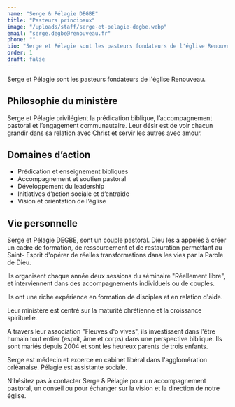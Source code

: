 ```yaml
---
name: "Serge & Pélagie DEGBE"
title: "Pasteurs principaux"
image: "/uploads/staff/serge-et-pelagie-degbe.webp"
email: "serge.degbe@renouveau.fr"
phone: ""
bio: "Serge et Pélagie sont les pasteurs fondateurs de l'église Renouveau. Ils ont une riche expérience en formation de disciples et en relation d'aide. Leur ministère est centré sur la maturité chrétienne et la croissance spirituelle."
order: 1
draft: false
---
```


Serge et Pélagie sont les pasteurs fondateurs de l'église Renouveau.

## Philosophie du ministère

Serge et Pélagie privilégient la prédication biblique, l’accompagnement pastoral et l’engagement communautaire. Leur désir est de voir chacun grandir dans sa relation avec Christ et servir les autres avec amour.

## Domaines d’action

- Prédication et enseignement bibliques
- Accompagnement et soutien pastoral
- Développement du leadership
- Initiatives d’action sociale et d’entraide
- Vision et orientation de l’église

## Vie personnelle

Serge et Pélagie DEGBE, sont un couple pastoral.
Dieu les a appelés à créer un cadre de formation, de ressourcement et de restauration permettant au Saint- Esprit d'opérer de réelles transformations dans les vies par la Parole de Dieu.

Ils organisent chaque année deux sessions du séminaire "Réellement libre", et interviennent dans des accompagnements individuels ou de couples.

Ils ont une riche expérience en formation de disciples et en relation d'aide.

Leur ministère est centré sur la maturité chrétienne et la croissance spirituelle.

A travers leur association "Fleuves d'o vives", ils investissent dans l'être humain tout entier (esprit, âme et corps) dans une perspective biblique.
Ils sont mariés depuis 2004 et sont les heureux parents de trois enfants.

Serge est médecin et excerce en cabinet libéral dans l'agglomération orléanaise. Pélagie est assistante sociale.

N’hésitez pas à contacter Serge & Pélagie pour un accompagnement pastoral, un conseil ou pour échanger sur la vision et la direction de notre église.
